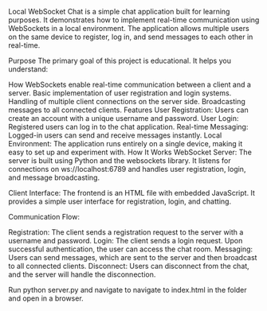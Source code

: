Local WebSocket Chat is a simple chat application built for learning purposes. It demonstrates how to implement real-time communication using WebSockets in a local environment. The application allows multiple users on the same device to register, log in, and send messages to each other in real-time.

Purpose
The primary goal of this project is educational. It helps you understand:

How WebSockets enable real-time communication between a client and a server.
Basic implementation of user registration and login systems.
Handling of multiple client connections on the server side.
Broadcasting messages to all connected clients.
Features
User Registration: Users can create an account with a unique username and password.
User Login: Registered users can log in to the chat application.
Real-time Messaging: Logged-in users can send and receive messages instantly.
Local Environment: The application runs entirely on a single device, making it easy to set up and experiment with.
How It Works
WebSocket Server: The server is built using Python and the websockets library. It listens for connections on ws://localhost:6789 and handles user registration, login, and message broadcasting.

Client Interface: The frontend is an HTML file with embedded JavaScript. It provides a simple user interface for registration, login, and chatting.

Communication Flow:

Registration: The client sends a registration request to the server with a username and password.
Login: The client sends a login request. Upon successful authentication, the user can access the chat room.
Messaging: Users can send messages, which are sent to the server and then broadcast to all connected clients.
Disconnect: Users can disconnect from the chat, and the server will handle the disconnection.

Run python server.py and navigate to navigate to index.html in the folder and open in a browser.
